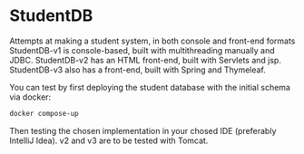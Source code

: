 # StudentDB
Attempts at making a student system, in both console and front-end formats
StudentDB-v1 is console-based, built with multithreading manually and JDBC.
StudentDB-v2 has an HTML front-end, built with Servlets and jsp.
StudentDB-v3 also has a front-end, built with Spring and Thymeleaf.

You can test by first deploying the student database with the initial schema via docker:

```bash
docker compose-up
```

Then testing the chosen implementation in your chosed IDE (preferably IntelliJ Idea). v2 and v3 are to be tested with Tomcat.
